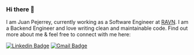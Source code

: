 ### Hi there 👋

I am Juan Pejerrey, currently working as a Software Engineer at [RAVN](https://www.ravn.co/). I am a Backend Engineer and love writing clean and maintainable code. Find out more about me & feel free to connect with me here:

[![Linkedin Badge](https://img.shields.io/badge/-juanmdpc-blue?style=for-the-badge&logo=Linkedin&logoColor=white&link=https://www.linkedin.com/in/juan-pejerrey-carrera/)](https://www.linkedin.com/in/juan-pejerrey-carrera/)
[![Gmail Badge](https://img.shields.io/badge/-juanmdpc@gmail.com-c14438?style=for-the-badge&logo=Gmail&logoColor=white&link=mailto:juanmdpc@gmail.com)](mailto:juanmdpc@gmail.com)
